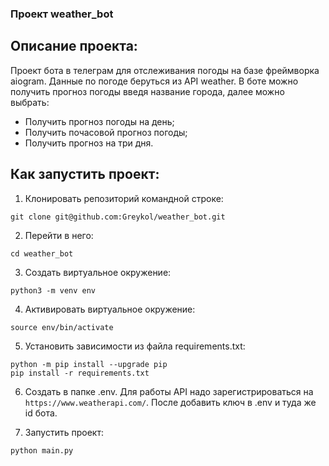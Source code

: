 ### Проект weather_bot


## Описание проекта:

Проект бота в телеграм для отслеживания погоды на базе фреймворка aiogram.
Данные по погоде беруться из API weather. В боте можно получить прогноз погоды введя название города, далее можно выбрать:
- Получить прогноз погоды на день;
- Получить почасовой прогноз погоды;
- Получить прогноз на три дня.


## Как запустить проект:


1. Клонировать репозиторий  командной строке:
  ```
  git clone git@github.com:Greykol/weather_bot.git
  ```
2. Перейти в него:
  ```
  cd weather_bot
  ```
3. Cоздать виртуальное окружение:
  ```
  python3 -m venv env
  ```
4. Активировать виртуальное окружение:
  ```
  source env/bin/activate
  ```
5. Установить зависимости из файла requirements.txt:
  ```
  python -m pip install --upgrade pip
  pip install -r requirements.txt
  ```
6. Создать в папке .env.
   Для работы API надо зарегистрироваться на ```https://www.weatherapi.com/```.
   После добавить ключ в .env и туда же id бота.

7. Запустить проект:
  ```
  python main.py
  ```